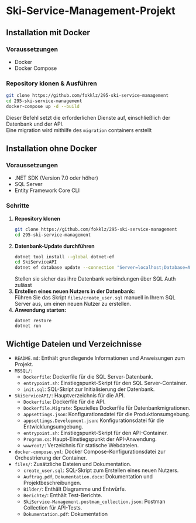 ﻿# Ski-Service-Management-Projekt

## Installation mit Docker

### Voraussetzungen
- Docker
- Docker Compose

### Repository klonen & Ausführen
```bash
git clone https://github.com/fokklz/295-ski-service-management
cd 295-ski-service-management
docker-compose up -d --build
```
Dieser Befehl setzt die erforderlichen Dienste auf, einschließlich der Datenbank und der API. <br>
Eine migration wird mithilfe des `migration` containers erstellt
   

## Installation ohne Docker

### Voraussetzungen
- .NET SDK (Version 7.0 oder höher)
- SQL Server
- Entity Framework Core CLI

### Schritte
1. **Repository klonen**
    ```bash
    git clone https://github.com/fokklz/295-ski-service-management
    cd 295-ski-service-management
    ```
2. **Datenbank-Update durchführen**
    ```bash
    dotnet tool install --global dotnet-ef
    cd SkiServiceAPI
    dotnet ef database update --connection "Server=localhost;Database=ASPDatabaseLocal;Trusted_Connection=True;Encrypt=False;TrustServerCertificate=True;"
    ```
    Stellen sie sicher das ihre Datenbank verbindungen über SQL Auth zulässt
3. **Erstellen eines neuen Nutzers in der Datenbank:**
    <br>Führen Sie das Skript `files/create_user.sql` manuell in Ihrem SQL Server aus, um einen neuen Nutzer zu erstellen.
4. **Anwendung starten:**
   ```
   dotnet restore
   dotnet run
   ```

## Wichtige Dateien und Verzeichnisse

- `README.md`: Enthält grundlegende Informationen und Anweisungen zum Projekt.
- `MSSQL/`: 
  - `Dockerfile`: Dockerfile für die SQL Server-Datenbank.
  - `entrypoint.sh`: Einstiegspunkt-Skript für den SQL Server-Container.
  - `init.sql`: SQL-Skript zur Initialisierung der Datenbank.
- `SkiServiceAPI/`: Hauptverzeichnis für die API.
  - `Dockerfile`: Dockerfile für die API.
  - `Dockerfile.Migrate`: Spezielles Dockerfile für Datenbankmigrationen.
  - `appsettings.json`: Konfigurationsdatei für die Produktionsumgebung.
  - `appsettings.Development.json`: Konfigurationsdatei für die Entwicklungsumgebung.
  - `entrypoint.sh`: Einstiegspunkt-Skript für den API-Container.
  - `Program.cs`: Haupt-Einstiegspunkt der API-Anwendung.
  - `wwwroot/`: Verzeichnis für statische Webdateien.
- `docker-compose.yml`: Docker Compose-Konfigurationsdatei zur Orchestrierung der Container.
- `files/`: Zusätzliche Dateien und Dokumentation.
  - `create_user.sql`: SQL-Skript zum Erstellen eines neuen Nutzers.
  - `Auftrag.pdf`, `Dokumentation.docx`: Dokumentation und Projektbeschreibungen.
  - `Bilder/`: Enthält Diagramme und Entwürfe.
  - `Berichte/`: Enthält Test-Berichte.
  - `SkiService-Management.postman_collection.json`: Postman Collection für API-Tests.
  - `Dokumentation.pdf`: Dokumentation
